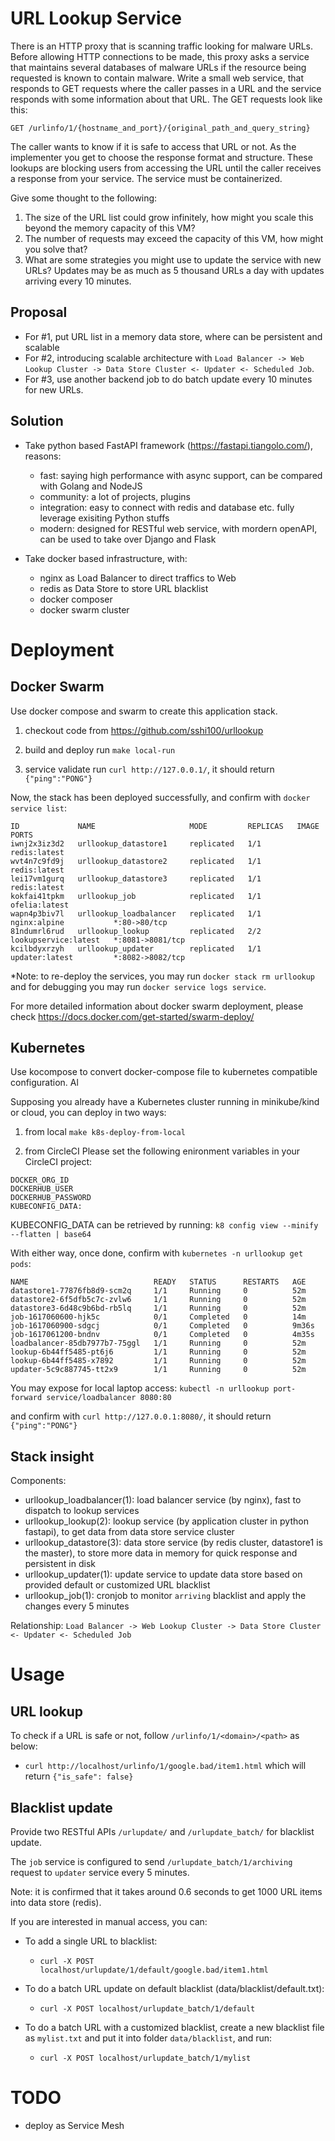 # **URL Lookup Service**

There is an HTTP proxy that is scanning traffic looking for malware URLs. Before allowing HTTP connections to be made, this proxy asks a service that maintains several databases of malware   URLs if the resource being requested is known to contain malware. Write a small web service, that responds to GET requests where the caller passes in a URL and the service responds with some information about that URL. The GET requests look like this:

   ```GET /urlinfo/1/{hostname_and_port}/{original_path_and_query_string}```

The caller wants to know if it is safe to access that URL or not. As the implementer you get to choose the response format and structure. These lookups are blocking users from accessing the URL until the caller receives a response from your service. The service must be containerized.

Give some thought to the following:
1. The size of the URL list could grow infinitely, how might you scale this beyond the memory capacity of this VM?
2. The number of requests may exceed the capacity of this VM, how might you solve that?
3. What are some strategies you might use to update the service with new URLs? Updates may be as much as 5 thousand URLs a day with updates arriving every 10 minutes.

## **Proposal**

- For #1, put URL list in a memory data store, where can be persistent and scalable
- For #2, introducing scalable architecture with `Load Balancer -> Web Lookup Cluster -> Data Store Cluster <- Updater <- Scheduled Job`.
- For #3, use another backend job to do batch update every 10 minutes for new URLs.


## **Solution**

- Take python based FastAPI framework (https://fastapi.tiangolo.com/), reasons:
  - fast: saying high performance with async support, can be compared with Golang and NodeJS
  - community: a lot of projects, plugins
  - integration: easy to connect with redis and database etc. fully leverage exisiting Python stuffs
  - modern: designed for RESTful web service, with mordern openAPI, can be used to take over Django and Flask 

- Take docker based infrastructure, with:
  - nginx as Load Balancer to direct traffics to Web
  - redis as Data Store to store URL blacklist
  - docker composer
  - docker swarm cluster


# **Deployment**

## **Docker Swarm**
Use docker compose and swarm to create this application stack.

1. checkout code from https://github.com/sshi100/urllookup

2. build and deploy
  run ```make local-run```

3. service validate
  run `curl http://127.0.0.1/`, it should return `{"ping":"PONG"}`

Now, the stack has been deployed successfully, and confirm with `docker service list`:
  ```
ID             NAME                     MODE         REPLICAS   IMAGE                  PORTS
iwnj2x3iz3d2   urllookup_datastore1     replicated   1/1        redis:latest
wvt4n7c9fd9j   urllookup_datastore2     replicated   1/1        redis:latest
lei17vm1gurq   urllookup_datastore3     replicated   1/1        redis:latest
kokfai41tpkm   urllookup_job            replicated   1/1        ofelia:latest
wapn4p3biv7l   urllookup_loadbalancer   replicated   1/1        nginx:alpine           *:80->80/tcp
81ndumrl6rud   urllookup_lookup         replicated   2/2        lookupservice:latest   *:8081->8081/tcp
kcilbdyxrzyh   urllookup_updater        replicated   1/1        updater:latest         *:8082->8082/tcp
  ```

*Note: to re-deploy the services, you may run `docker stack rm urllookup` and for debugging you may run `docker service logs service`.

For more detailed information about docker swarm deployment, please check https://docs.docker.com/get-started/swarm-deploy/  

## **Kubernetes**
Use kocompose to convert docker-compose file to kubernetes compatible configuration. Al

Supposing you already have a Kubernetes cluster running in minikube/kind or cloud, you can deploy in two ways:

1. from local
```make k8s-deploy-from-local```

2. from CircleCI
Please set the following enironment variables in your CircleCI project:
```
DOCKER_ORG_ID
DOCKERHUB_USER
DOCKERHUB_PASSWORD	
KUBECONFIG_DATA:
```
KUBECONFIG_DATA can be retrieved by running:
`k8 config view --minify --flatten | base64`


With either way, once done, confirm with `kubernetes -n urllookup get pods`:
```
NAME                            READY   STATUS      RESTARTS   AGE
datastore1-77876fb8d9-scm2q     1/1     Running     0          52m
datastore2-6f5dfb5c7c-zvlw6     1/1     Running     0          52m
datastore3-6d48c9b6bd-rb5lq     1/1     Running     0          52m
job-1617060600-hjk5c            0/1     Completed   0          14m
job-1617060900-sdgcj            0/1     Completed   0          9m36s
job-1617061200-bndnv            0/1     Completed   0          4m35s
loadbalancer-85db7977b7-75ggl   1/1     Running     0          52m
lookup-6b44ff5485-pt6j6         1/1     Running     0          52m
lookup-6b44ff5485-x7892         1/1     Running     0          52m
updater-5c9c887745-tt2x9        1/1     Running     0          52m
```

You may expose for local laptop access:
```kubectl -n urllookup port-forward service/loadbalancer 8080:80```

and confirm with `curl http://127.0.0.1:8080/`, it should return `{"ping":"PONG"}`


## **Stack insight**

Components:
  - urllookup_loadbalancer(1): load balancer service (by nginx), fast to dispatch to lookup services
  - urllookup_lookup(2): lookup service (by application cluster in python fastapi), to get data from data store service cluster
  - urllookup_datastore(3): data store service (by redis cluster, datastore1 is the master), to store more data in memory for quick response and persistent in disk
  - urllookup_updater(1): update service to update data store based on provided default or customized URL blacklist
  - urllookup_job(1): cronjob to monitor `arriving` blacklist and apply the changes every 5 minutes

Relationship: 
`Load Balancer -> Web Lookup Cluster -> Data Store Cluster <- Updater <- Scheduled Job`


# **Usage**

## **URL lookup**

To check if a URL is safe or not, follow `/urlinfo/1/<domain>/<path>` as below:
  - ```curl http://localhost/urlinfo/1/google.bad/item1.html``` which will return `{"is_safe": false}`


## **Blacklist update**
Provide two RESTful APIs `/urlupdate/` and `/urlupdate_batch/` for blacklist update.

The `job` service is configured to send `/urlupdate_batch/1/archiving` request to `updater` service every 5 minutes.

Note: it is confirmed that it takes around 0.6 seconds to get 1000 URL items into data store (redis).

If you are interested in manual access, you can:
- To add a single URL to blacklist:
  - ```curl -X POST localhost/urlupdate/1/default/google.bad/item1.html```

- To do a batch URL update on default blacklist (data/blacklist/default.txt):
  - ```curl -X POST localhost/urlupdate_batch/1/default```

- To do a batch URL with a customized blacklist, create a new blacklist file as `mylist.txt` and put it into folder `data/blacklist`, and run:
  - ```curl -X POST localhost/urlupdate_batch/1/mylist```



# **TODO**
- deploy as Service Mesh
